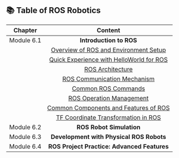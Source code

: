 
## 📚 Table of ROS Robotics
| **Chapter** | **Content**                                      |
|:-----------:|:------------------------------------------------:|
| Module 6.1     | **Introduction to ROS** |
|  | [Overview of ROS and Environment Setup](./6-Robotics/6.1-Introduction%20to%20ROS/6.1.1-Overview%20of%20ROS%20and%20Environment%20Setup/README.md) |
|  | [Quick Experience with HelloWorld for ROS](./6-Robotics/6.1-Introduction%20to%20ROS/6.1.2-Quick%20Experience%20with%20HelloWorld%20for%20ROS/README.md) |
|  | [ROS Architecture](./6-Robotics/6.1-Introduction%20to%20ROS/6.1.3-ROS%20Architecture/README.md)|
|  | [ROS Communication Mechanism](./6-Robotics/6.1-Introduction%20to%20ROS/6.1.4-ROS%20Communication%20Mechanism/README.md) |
|  | [Common ROS Commands](./6-Robotics/6.1-Introduction%20to%20ROS/6.1.5-Common%20ROS%20Commands/README.md) |
|  | [ROS Operation Management](./6-Robotics/6.1-Introduction%20to%20ROS/6.1.6-ROS%20Operation%20Management/README.md) |
|  | [Common Components and Features of ROS](./6-Robotics/6.1-Introduction%20to%20ROS/6.1.7-Common%20Components%20and%20Features%20of%20ROS/README.md) |
|  | [TF Coordinate Transformation in ROS](./6-Robotics/6.1-Introduction%20to%20ROS/6.1.8-TF%20Coordinate%20Transformation%20in%20ROS/README.md) |
| Module 6.2| **ROS Robot Simulation**  |
| Module 6.3| **Development with Physical ROS Robots** |
| Module 6.4| **ROS Project Practice: Advanced Features** |

